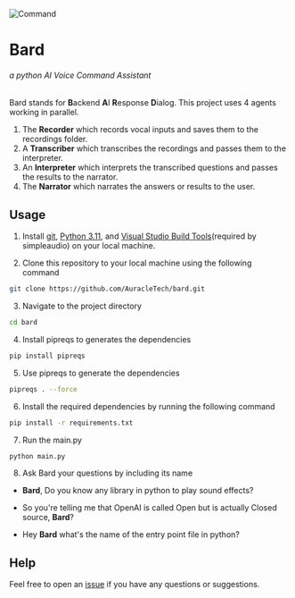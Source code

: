 ![Command](https://cdn.dribbble.com/users/2665918/screenshots/11996965/media/87e5b5088f4d3a7f1ddef27db699410b.gif)

# Bard

###### a python AI Voice Command Assistant

Bard stands for **B**ackend **A**I **R**esponse **D**ialog. This project uses 4 agents working in parallel.

1. The **Recorder** which records vocal inputs and saves them to the recordings folder.
2. A **Transcriber** which transcribes the recordings and passes them to the interpreter.
3. An **Interpreter** which interprets the transcribed questions and passes the results to the narrator.
4. The **Narrator** which narrates the answers or results to the user.

## Usage

1. Install [git](https://git-scm.com/downloads), [Python 3.11](https://www.python.org/downloads/release/python-3113/), and [Visual Studio Build Tools](https://visualstudio.microsoft.com/downloads/#build-tools-for-visual-studio-2022)(required by simpleaudio) on your local machine.

2. Clone this repository to your local machine using the following command

```bash
git clone https://github.com/AuracleTech/bard.git
```

3. Navigate to the project directory

```bash
cd bard
```

4. Install pipreqs to generates the dependencies

```bash
pip install pipreqs
```

5. Use pipreqs to generate the dependencies

```bash
pipreqs . --force
```

6. Install the required dependencies by running the following command

```bash
pip install -r requirements.txt
```

7. Run the main.py

```bash
python main.py
```

8. Ask Bard your questions by including its name

- **Bard**, Do you know any library in python to play sound effects?

- So you're telling me that OpenAI is called Open but is actually Closed source, **Bard**?

- Hey **Bard** what's the name of the entry point file in python?

## Help

Feel free to open an [issue](/issues) if you have any questions or suggestions.

